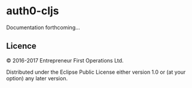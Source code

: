 # auth0-cljs

Documentation forthcoming...

## Licence

© 2016-2017 Entrepreneur First Operations Ltd.

Distributed under the Eclipse Public License either version 1.0 or (at
your option) any later version.
